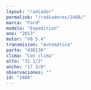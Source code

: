 ```yaml
---
layout: "radiador"
permalink: "/radiadores/2468/"
marca: "Ford"
modelo: "Expedition"
ano: "2013"
motor: "V8 5.4"
transmision: "Automática"
parte: "438136"
clima: "Con clima"
alto: "31 1/2"
ancho: "17 3/8"
observaciones: ""
id: "2468"
---
```


